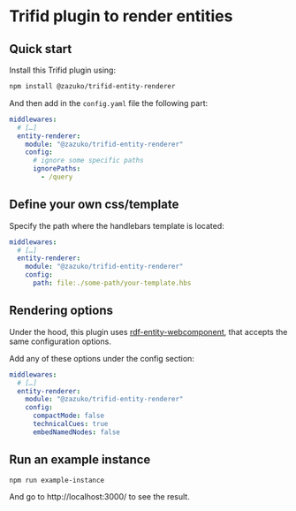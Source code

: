 # Trifid plugin to render entities

## Quick start

Install this Trifid plugin using:

```sh
npm install @zazuko/trifid-entity-renderer
```

And then add in the `config.yaml` file the following part:

```yaml
middlewares:
  # […]
  entity-renderer:
    module: "@zazuko/trifid-entity-renderer"
    config:
      # ignore some specific paths
      ignorePaths:
        - /query
```

## Define your own css/template

Specify the path where the handlebars template is located:

```yaml
middlewares:
  # […]
  entity-renderer:
    module: "@zazuko/trifid-entity-renderer"
    config:
      path: file:./some-path/your-template.hbs
```

## Rendering options

Under the hood, this plugin uses [rdf-entity-webcomponent](https://github.com/zazuko/rdf-entity-webcomponent), that accepts the same configuration options.

Add any of these options under the config section:

```yaml
middlewares:
  # […]
  entity-renderer:
    module: "@zazuko/trifid-entity-renderer"
    config:
      compactMode: false
      technicalCues: true
      embedNamedNodes: false
```

## Run an example instance

```sh
npm run example-instance
```

And go to http://localhost:3000/ to see the result.

